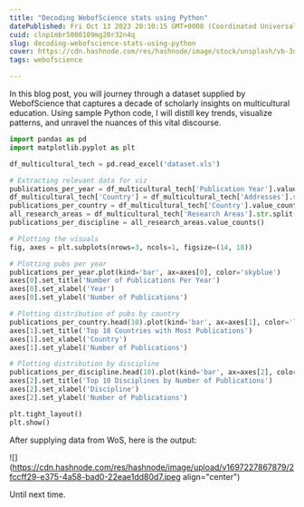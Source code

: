 ```yaml
---
title: "Decoding WebofScience stats using Python"
datePublished: Fri Oct 13 2023 20:10:15 GMT+0000 (Coordinated Universal Time)
cuid: clnp1mbr5000109mg20r32n4q
slug: decoding-webofscience-stats-using-python
cover: https://cdn.hashnode.com/res/hashnode/image/stock/unsplash/vb-3qEe3rg8/upload/458efb8abc4c4d9e6ae90f490f586518.jpeg
tags: webofscience

---
```


In this blog post, you will journey through a dataset supplied by WebofScience that captures a decade of scholarly insights on multicultural education. Using sample Python code, I will distill key trends, visualize patterns, and unravel the nuances of this vital discourse.

```python
import pandas as pd
import matplotlib.pyplot as plt

df_multicultural_tech = pd.read_excel('dataset.xls')

# Extracting relevant data for viz
publications_per_year = df_multicultural_tech['Publication Year'].value_counts().sort_index()
df_multicultural_tech['Country'] = df_multicultural_tech['Addresses'].str.extract(r'([A-Z][A-Z]$)')
publications_per_country = df_multicultural_tech['Country'].value_counts()
all_research_areas = df_multicultural_tech['Research Areas'].str.split(';').explode().str.strip()
publications_per_discipline = all_research_areas.value_counts()

# Plotting the visuals
fig, axes = plt.subplots(nrows=3, ncols=1, figsize=(14, 18))

# Plotting pubs per year
publications_per_year.plot(kind='bar', ax=axes[0], color='skyblue')
axes[0].set_title('Number of Publications Per Year')
axes[0].set_xlabel('Year')
axes[0].set_ylabel('Number of Publications')

# Plotting distribution of pubs by country
publications_per_country.head(10).plot(kind='bar', ax=axes[1], color='lightgreen')
axes[1].set_title('Top 10 Countries with Most Publications')
axes[1].set_xlabel('Country')
axes[1].set_ylabel('Number of Publications')

# Plotting distribution by discipline
publications_per_discipline.head(10).plot(kind='bar', ax=axes[2], color='salmon')
axes[2].set_title('Top 10 Disciplines by Number of Publications')
axes[2].set_xlabel('Discipline')
axes[2].set_ylabel('Number of Publications')

plt.tight_layout()
plt.show()
```

After supplying data from WoS, here is the output:

![](https://cdn.hashnode.com/res/hashnode/image/upload/v1697227867879/2fccff29-e375-4a58-bad0-22eae1dd80d7.jpeg align="center")

Until next time.
